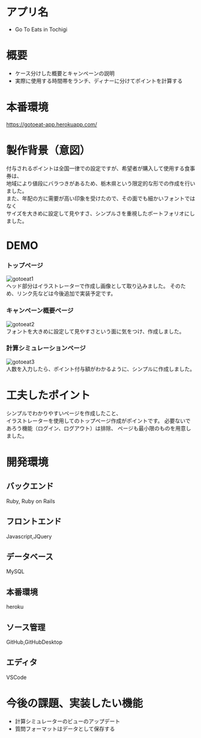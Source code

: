 # アプリ名
* Go To Eats in Tochigi
# 概要 
* ケース分けした概要とキャンペーンの説明  
* 実際に使用する時間帯をランチ、ディナーに分けてポイントを計算する  
# 本番環境  
https://gotoeat-app.herokuapp.com/
# 製作背景（意図）
付与されるポイントは全国一律での設定ですが、希望者が購入して使用する食事券は、  
地域により値段にバラつきがあるため、栃木県という限定的な形での作成を行いました。  
また、年配の方に需要が高い印象を受けたので、その面でも細かいフォントではなく  
サイズを大きめに設定して見やすさ、シンプルさを重視したポートフォリオにしました。

# DEMO  

### トップページ

![gotoeat1](https://user-images.githubusercontent.com/69103287/96865892-7cbf4000-14a5-11eb-955f-5705bb4052e0.gif)  
ヘッド部分はイラストレーターで作成し画像として取り込みました。
そのため、リンク先などは今後追加で実装予定です。

### キャンペーン概要ページ  

![gotoeat2](https://user-images.githubusercontent.com/69103287/96865956-95c7f100-14a5-11eb-915f-c7aa8ad9b6d2.gif)  
フォントを大きめに設定して見やすさという面に気をつけ、作成しました。

### 計算シミュレーションページ

![gotoeat3](https://user-images.githubusercontent.com/69103287/96865988-a0828600-14a5-11eb-90d7-d0181bb39457.gif)  
人数を入力したら、ポイント付与額がわかるように、シンプルに作成しました。




# 工夫したポイント
シンプルでわかりやすいページを作成したこと、  
イラストレーターを使用してのトップページ作成がポイントです。
必要ないであろう機能（ログイン、ログアウト）は排除、
ページも最小限のものを用意しました。

# 開発環境
## バックエンド  
Ruby, Ruby on Rails  
## フロントエンド
Javascript,JQuery
## データベース  
MySQL
## 本番環境  
heroku
## ソース管理  
GitHub,GitHubDesktop
## エディタ  
VSCode

# 今後の課題、実装したい機能  
* 計算シミュレーターのビューのアップデート
* 質問フォーマットはデータとして保存する
